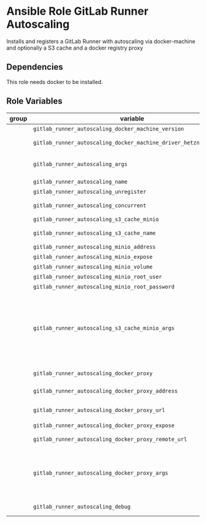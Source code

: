 # Ansible Role GitLab Runner Autoscaling

Installs and registers a GitLab Runner with autoscaling via docker-machine and optionally a S3 cache and a docker registry proxy

## Dependencies

This role needs docker to be installed.

## Role Variables

| group | variable | default | description |
| --- | --- | --- | --- |
| | `gitlab_runner_autoscaling_docker_machine_version` | `v0.16.2` | the version of [docker-machine](https://github.com/docker/machine/releases) |
| | `gitlab_runner_autoscaling_docker_machine_driver_hetzner_version` | `3.3.0` | the version of [docker-machine-driver-hetzner](https://github.com/JonasProgrammer/docker-machine-driver-hetzner/releases) |
| | `gitlab_runner_autoscaling_args` | | the arguments for gitlab-runner (except the arguments for s3 cache and registry proxy) |
| | `gitlab_runner_autoscaling_name` | `gitlab-runner-broker` | the name of the GitLab runner |
| | `gitlab_runner_autoscaling_unregister` | `false` | if the GitLab runner should be unregistered |
| | `gitlab_runner_autoscaling_concurrent` | `5` | the allowed number of concurrent GitLab runners |
| | `gitlab_runner_autoscaling_s3_cache_minio` | `false` | if s3 cache via [minio](https://min.io/) should be provided |
| | `gitlab_runner_autoscaling_s3_cache_name` | `runner` | the name of the s3 bucket shared by the GitLab runners |
| | `gitlab_runner_autoscaling_minio_address` | `"{{ ansible_default_ipv4.address }}:9000"` | the address of minio for the GitLab runners |
| | `gitlab_runner_autoscaling_minio_expose` | `9000` | the expose for the minio container |
| | `gitlab_runner_autoscaling_minio_volume` | `/srv/minio/export` | the volume used by minio |
| | `gitlab_runner_autoscaling_minio_root_user` | | the user name of the minio root user |
| | `gitlab_runner_autoscaling_minio_root_password` | | the password of the minio root user |
| | `gitlab_runner_autoscaling_s3_cache_minio_args` | [`'--cache-shared'`, `'--cache-type s3'`, `'--cache-s3-server-address {{ gitlab_runner_autoscaling_minio_address }}'`, `'--cache-s3-access-key {{ gitlab_runner_autoscaling_minio_root_user }}'`, `'--cache-s3-secret-key {{ gitlab_runner_autoscaling_minio_root_password }}'`, `'--cache-s3-bucket-name {{ gitlab_runner_autoscaling_s3_cache_name }}'`, `'--cache-s3-insecure'`] | the arguments used for registering the GitLab runner if `gitlab_runner_autoscaling_s3_cache_minio` is yes |
| | `gitlab_runner_autoscaling_docker_proxy` | `false` | if docker registry cache via [registry](https://hub.docker.com/_/registry) should be provided |
| | `gitlab_runner_autoscaling_docker_proxy_address` | `"{{ ansible_default_ipv4.address }}:5000"` | the address of the docker registry proxy for the GitLab runners |
| | `gitlab_runner_autoscaling_docker_proxy_url` | `"http://{{ gitlab_runner_autoscaling_docker_proxy_address }}"` | the url of the docker registry proxy for the GitLab runners |
| | `gitlab_runner_autoscaling_docker_proxy_expose` | `5000` | the expose for the registry container |
| | `gitlab_runner_autoscaling_docker_proxy_remote_url` | `https://registry-1.docker.io` | the value for `REGISTRY_PROXY_REMOTEURL` for the registry container |
| | `gitlab_runner_autoscaling_docker_proxy_args` | [`'--machine-machine-options "engine-registry-mirror={{ gitlab_runner_autoscaling_docker_proxy_url }}"'`, `'--machine-machine-options "engine-insecure-registry={{ gitlab_runner_autoscaling_docker_proxy_address }}"'`] | |
| | `gitlab_runner_autoscaling_debug` | `false` | if some debug information should be printed |
